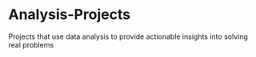 # Analysis-Projects
Projects that use data analysis to provide actionable insights into solving real problems
